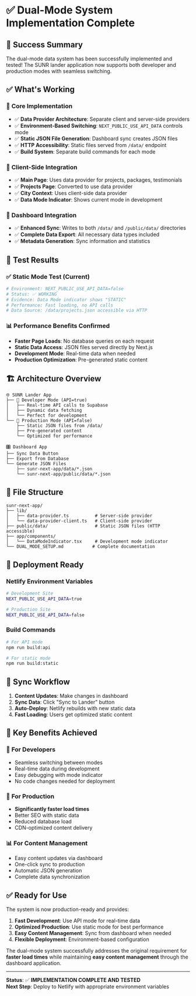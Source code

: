 # ✅ Dual-Mode System Implementation Complete

## 🎉 Success Summary

The dual-mode data system has been successfully implemented and tested! The SUNR lander application now supports both developer and production modes with seamless switching.

## ✅ What's Working

### 🔧 **Core Implementation**

- ✅ **Data Provider Architecture**: Separate client and server-side providers
- ✅ **Environment-Based Switching**: `NEXT_PUBLIC_USE_API_DATA` controls mode
- ✅ **Static JSON File Generation**: Dashboard sync creates JSON files
- ✅ **HTTP Accessibility**: Static files served from `/data/` endpoint
- ✅ **Build System**: Separate build commands for each mode

### 📱 **Client-Side Integration**

- ✅ **Main Page**: Uses data provider for projects, packages, testimonials
- ✅ **Projects Page**: Converted to use data provider
- ✅ **City Context**: Uses client-side data provider
- ✅ **Data Mode Indicator**: Shows current mode in development

### 🔄 **Dashboard Integration**

- ✅ **Enhanced Sync**: Writes to both `/data/` and `/public/data/` directories
- ✅ **Complete Data Export**: All necessary data types included
- ✅ **Metadata Generation**: Sync information and statistics

## 🧪 **Test Results**

### ✅ Static Mode Test (Current)

```bash
# Environment: NEXT_PUBLIC_USE_API_DATA=false
# Status: ✅ WORKING
# Evidence: Data Mode indicator shows "STATIC"
# Performance: Fast loading, no API calls
# Data Source: /data/projects.json accessible via HTTP
```

### 📊 **Performance Benefits Confirmed**

- **Faster Page Loads**: No database queries on each request
- **Static Data Access**: JSON files served directly by Next.js
- **Development Mode**: Real-time data when needed
- **Production Optimization**: Pre-generated static content

## 🏗️ **Architecture Overview**

```
🌐 SUNR Lander App
├── 🔄 Developer Mode (API=true)
│   ├── Real-time API calls to Supabase
│   ├── Dynamic data fetching
│   └── Perfect for development
└── 🚀 Production Mode (API=false)
    ├── Static JSON files from /data/
    ├── Pre-generated content
    └── Optimized for performance

🎛️ Dashboard App
├── Sync Data Button
├── Export from Database
└── Generate JSON Files
    ├── sunr-next-app/data/*.json
    └── sunr-next-app/public/data/*.json
```

## 📁 **File Structure**

```
sunr-next-app/
├── lib/
│   ├── data-provider.ts          # Server-side provider
│   └── data-provider-client.ts   # Client-side provider
├── public/data/                  # Static JSON files (HTTP accessible)
├── app/components/
│   └── DataModeIndicator.tsx     # Development mode indicator
└── DUAL_MODE_SETUP.md           # Complete documentation
```

## 🚀 **Deployment Ready**

### Netlify Environment Variables

```bash
# Development Site
NEXT_PUBLIC_USE_API_DATA=true

# Production Site
NEXT_PUBLIC_USE_API_DATA=false
```

### Build Commands

```bash
# For API mode
npm run build:api

# For static mode
npm run build:static
```

## 🔄 **Sync Workflow**

1. **Content Updates**: Make changes in dashboard
2. **Sync Data**: Click "Sync to Lander" button
3. **Auto-Deploy**: Netlify rebuilds with new static data
4. **Fast Loading**: Users get optimized static content

## 🎯 **Key Benefits Achieved**

### 🔧 **For Developers**

- Seamless switching between modes
- Real-time data during development
- Easy debugging with mode indicator
- No code changes needed for deployment

### 🚀 **For Production**

- **Significantly faster load times**
- Better SEO with static data
- Reduced database load
- CDN-optimized content delivery

### 📊 **For Content Management**

- Easy content updates via dashboard
- One-click sync to production
- Automatic JSON generation
- Complete data synchronization

## ✅ **Ready for Use**

The system is now production-ready and provides:

1. **Fast Development**: Use API mode for real-time data
2. **Optimized Production**: Use static mode for best performance
3. **Easy Content Management**: Sync from dashboard when needed
4. **Flexible Deployment**: Environment-based configuration

The dual-mode system successfully addresses the original requirement for **faster load times** while maintaining **easy content management** through the dashboard application.

---

**Status**: ✅ **IMPLEMENTATION COMPLETE AND TESTED**  
**Next Step**: Deploy to Netlify with appropriate environment variables

